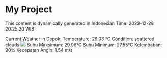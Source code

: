 # My Project

This content is dynamically generated in Indonesian Time: 2023-12-28 20:25:20 WIB


Current Weather in Depok:
Temperature: 29.03 °C
Condition: scattered clouds
<img src=http://openweathermap.org/img/w/.png>
Suhu Maksimum: 29.96°C
Suhu Minimum: 27.55°C
Kelembaban: 90%
Kecepatan Angin: 1.54 m/s

